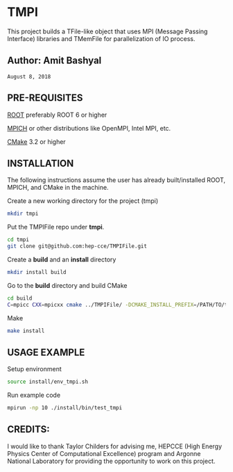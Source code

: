 # TMPI
This project builds a TFile-like object that uses MPI (Message Passing Interface) libraries and TMemFile for parallelization of IO process. 

## Author: Amit Bashyal 
    August 8, 2018

## PRE-REQUISITES
[ROOT](https://root.cern.ch/) preferably ROOT 6 or higher

[MPICH](http://www.mpich.org/) or other distributions like OpenMPI, Intel MPI, etc.

[CMake](https://cmake.org/) 3.2 or higher

## INSTALLATION
The following instructions assume the user has already built/installed ROOT, MPICH, and CMake in the machine.

Create a new working directory for the project (tmpi)
```bash
mkdir tmpi
```
Put the TMPIFile repo under **tmpi**.
```bash
cd tmpi
git clone git@github.com:hep-cce/TMPIFile.git
```

Create a **build** and an **install** directory
```bash
mkdir install build
```

Go to the **build** directory and build CMake
```bash
cd build
C=mpicc CXX=mpicxx cmake ../TMPIFile/ -DCMAKE_INSTALL_PREFIX=/PATH/TO/tmpi/install/ -DCMAKE_BUILD_TYPE=RelWithDebInfo
```

Make
```bash
make install 
```

## USAGE EXAMPLE
Setup environment
```bash
source install/env_tmpi.sh
```

Run example code
```bash
mpirun -np 10 ./install/bin/test_tmpi
```

## CREDITS:
I would like to thank Taylor Childers for advising me, HEPCCE (High Energy Physics Center of Computational Excellence) program and Argonne National Laboratory for providing the opportunity to work on this project.
